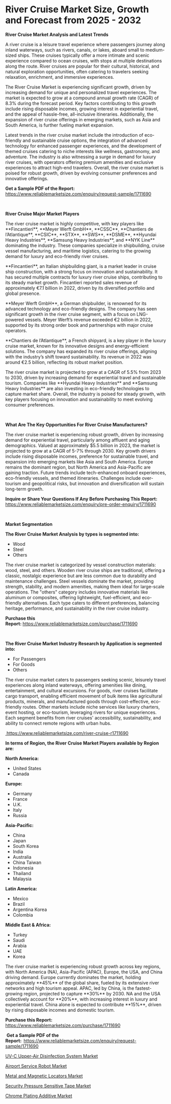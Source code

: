 <p><h1>River Cruise Market Size, Growth and Forecast from 2025 - 2032</h1></p><p><strong>River Cruise Market Analysis and Latest Trends</strong></p>
<p><p>A river cruise is a leisure travel experience where passengers journey along inland waterways, such as rivers, canals, or lakes, aboard small to medium-sized ships. These cruises typically offer a more intimate and scenic experience compared to ocean cruises, with stops at multiple destinations along the route. River cruises are popular for their cultural, historical, and natural exploration opportunities, often catering to travelers seeking relaxation, enrichment, and immersive experiences.</p><p>The River Cruise Market is experiencing significant growth, driven by increasing demand for unique and personalized travel experiences. The market is expected to grow at a compound annual growth rate (CAGR) of 8.3% during the forecast period. Key factors contributing to this growth include rising disposable incomes, growing interest in experiential travel, and the appeal of hassle-free, all-inclusive itineraries. Additionally, the expansion of river cruise offerings in emerging markets, such as Asia and South America, is further fueling market expansion.</p><p>Latest trends in the river cruise market include the introduction of eco-friendly and sustainable cruise options, the integration of advanced technology for enhanced passenger experiences, and the development of themed cruises catering to niche interests like wellness, gastronomy, and adventure. The industry is also witnessing a surge in demand for luxury river cruises, with operators offering premium amenities and exclusive experiences to attract high-end travelers. Overall, the river cruise market is poised for robust growth, driven by evolving consumer preferences and innovative offerings.</p></p>
<p><strong>Get a Sample PDF of the Report:&nbsp;</strong> <a href="https://www.reliablemarketsize.com/enquiry/request-sample/1711690?utm_campaign=1901&utm_medium=2&utm_source=Github&utm_content=ia&utm_term=22012025&utm_id=river-cruise">https://www.reliablemarketsize.com/enquiry/request-sample/1711690</a></p>
<p>&nbsp;</p>
<p><strong>River Cruise Major Market Players</strong></p>
<p><p>The river cruise market is highly competitive, with key players like **Fincantieri**, **Meyer Werft GmbH**, **CSSC**, **Chantiers de l’Atlantique**, **CSIC**, **STX**, **SWS**, **DSME**, **Hyundai Heavy Industries**, **Samsung Heavy Industries**, and **NYK Line** dominating the industry. These companies specialize in shipbuilding, cruise vessel manufacturing, and maritime logistics, catering to the growing demand for luxury and eco-friendly river cruises.</p><p>**Fincantieri**, an Italian shipbuilding giant, is a market leader in cruise ship construction, with a strong focus on innovation and sustainability. It has secured multiple contracts for luxury river cruise ships, contributing to its steady market growth. Fincantieri reported sales revenue of approximately €7.1 billion in 2022, driven by its diversified portfolio and global presence.</p><p>**Meyer Werft GmbH**, a German shipbuilder, is renowned for its advanced technology and eco-friendly designs. The company has seen significant growth in the river cruise segment, with a focus on LNG-powered vessels. Meyer Werft’s revenue exceeded €2 billion in 2022, supported by its strong order book and partnerships with major cruise operators.</p><p>**Chantiers de l’Atlantique**, a French shipyard, is a key player in the luxury cruise market, known for its innovative designs and energy-efficient solutions. The company has expanded its river cruise offerings, aligning with the industry’s shift toward sustainability. Its revenue in 2022 was around €2.5 billion, reflecting its robust market position.</p><p>The river cruise market is projected to grow at a CAGR of 5.5% from 2023 to 2030, driven by increasing demand for experiential travel and sustainable tourism. Companies like **Hyundai Heavy Industries** and **Samsung Heavy Industries** are also investing in eco-friendly technologies to capture market share. Overall, the industry is poised for steady growth, with key players focusing on innovation and sustainability to meet evolving consumer preferences.</p></p>
<p>&nbsp;</p>
<p><strong>What Are The Key Opportunities For River Cruise Manufacturers?</strong></p>
<p><p>The river cruise market is experiencing robust growth, driven by increasing demand for experiential travel, particularly among affluent and aging demographics. Valued at approximately $5.5 billion in 2023, the market is projected to grow at a CAGR of 5-7% through 2030. Key growth drivers include rising disposable incomes, preference for sustainable travel, and expansion into emerging markets like Asia and South America. Europe remains the dominant region, but North America and Asia-Pacific are gaining traction. Future trends include tech-enhanced onboard experiences, eco-friendly vessels, and themed itineraries. Challenges include over-tourism and geopolitical risks, but innovation and diversification will sustain long-term growth.</p></p>
<p><strong>Inquire or Share Your Questions If Any Before Purchasing This Report:</strong> <a href="https://www.reliablemarketsize.com/enquiry/pre-order-enquiry/1711690?utm_campaign=1901&utm_medium=2&utm_source=Github&utm_content=ia&utm_term=22012025&utm_id=river-cruise">https://www.reliablemarketsize.com/enquiry/pre-order-enquiry/1711690</a></p>
<p>&nbsp;</p>
<p><strong>Market Segmentation</strong></p>
<p><strong>The River Cruise Market Analysis by types is segmented into:</strong></p>
<p><ul><li>Wood</li><li>Steel</li><li>Others</li></ul></p>
<p><p>The river cruise market is categorized by vessel construction materials: wood, steel, and others. Wooden river cruise ships are traditional, offering a classic, nostalgic experience but are less common due to durability and maintenance challenges. Steel vessels dominate the market, providing strength, stability, and modern amenities, making them ideal for large-scale operations. The "others" category includes innovative materials like aluminum or composites, offering lightweight, fuel-efficient, and eco-friendly alternatives. Each type caters to different preferences, balancing heritage, performance, and sustainability in the river cruise industry.</p></p>
<p><strong>Purchase this Report:&nbsp;</strong><a href="https://www.reliablemarketsize.com/purchase/1711690?utm_campaign=1901&utm_medium=2&utm_source=Github&utm_content=ia&utm_term=22012025&utm_id=river-cruise">https://www.reliablemarketsize.com/purchase/1711690</a></p>
<p>&nbsp;</p>
<p><strong>The River Cruise Market Industry Research by Application is segmented into:</strong></p>
<p><ul><li>For Passengers</li><li>For Goods</li><li>Others</li></ul></p>
<p><p>The river cruise market caters to passengers seeking scenic, leisurely travel experiences along inland waterways, offering amenities like dining, entertainment, and cultural excursions. For goods, river cruises facilitate cargo transport, enabling efficient movement of bulk items like agricultural products, minerals, and manufactured goods through cost-effective, eco-friendly routes. Other markets include niche services like luxury charters, event hosting, or eco-tourism, leveraging rivers for unique experiences. Each segment benefits from river cruises' accessibility, sustainability, and ability to connect remote regions with urban hubs.</p></p>
<p><a href="https://www.reliablemarketsize.com/river-cruise-r1711690?utm_campaign=1901&utm_medium=2&utm_source=Github&utm_content=ia&utm_term=22012025&utm_id=river-cruise">&nbsp;https://www.reliablemarketsize.com/river-cruise-r1711690</a></p>
<p><strong>In terms of Region, the River Cruise Market Players available by Region are:</strong></p>
<p>
    <p> <strong> North America: </strong>
        <ul>
            <li>United States</li>
            <li>Canada</li>
        </ul>
        </p> 
    <p> <strong> Europe: </strong>
        <ul>
            <li>Germany</li>
            <li>France</li>
            <li>U.K.</li>
            <li>Italy</li>
            <li>Russia</li>
        </ul>
        </p> 
    <p> <strong> Asia-Pacific: </strong>
        <ul>
            <li>China</li>
            <li>Japan</li>
            <li>South Korea</li>
            <li>India</li>
            <li>Australia</li>
            <li>China Taiwan</li>
            <li>Indonesia</li>
            <li>Thailand</li>
            <li>Malaysia</li>
        </ul>
        </p> 
    <p> <strong> Latin America: </strong>
        <ul>
            <li>Mexico</li>
            <li>Brazil</li>
            <li>Argentina Korea</li>
            <li>Colombia</li>
        </ul>
        </p> 
    <p> <strong> Middle East & Africa: </strong>
        <ul>
            <li>Turkey</li>
            <li>Saudi</li>
            <li>Arabia</li>
            <li>UAE</li>
            <li>Korea</li>
        </ul>
    </p>
    </p>
<p><p>The river cruise market is experiencing robust growth across key regions, with North America (NA), Asia-Pacific (APAC), Europe, the USA, and China driving demand. Europe currently dominates the market, holding approximately **45%** of the global share, fueled by its extensive river networks and high tourism appeal. APAC, led by China, is the fastest-growing region, projected to capture **30%** by 2030. NA and the USA collectively account for **20%**, with increasing interest in luxury and experiential travel. China alone is expected to contribute **15%**, driven by rising disposable incomes and domestic tourism.</p></p>
<p><strong>Purchase this Report: </strong><a href="https://www.reliablemarketsize.com/purchase/1711690?utm_campaign=1901&utm_medium=2&utm_source=Github&utm_content=ia&utm_term=22012025&utm_id=river-cruise">https://www.reliablemarketsize.com/purchase/1711690</a></p>
<p>&nbsp;<strong>Get a Sample PDF of the Report:&nbsp;&nbsp;</strong><a href="https://www.reliablemarketsize.com/enquiry/request-sample/1711690?utm_campaign=1901&utm_medium=2&utm_source=Github&utm_content=ia&utm_term=22012025&utm_id=river-cruise">https://www.reliablemarketsize.com/enquiry/request-sample/1711690</a></p>
<p><strong></strong></p>
<p><p><a href="https://www.linkedin.com/pulse/thorough-analysis-uv-c-upper-air-disinfection-system-market-onssf?utm_campaign=1901&utm_medium=2&utm_source=Github&utm_content=ia&utm_term=22012025&utm_id=river-cruise">UV-C Upper-Air Disinfection System Market</a></p><p><a href="https://www.linkedin.com/pulse/precise-revenue-projections-airport-service-robot-market-8ha4c?utm_campaign=1901&utm_medium=2&utm_source=Github&utm_content=ia&utm_term=22012025&utm_id=river-cruise">Airport Service Robot Market</a></p><p><a href="https://www.linkedin.com/pulse/analyzing-metal-magnetic-locators-market-growth-revenue-trends-ooxef?utm_campaign=1901&utm_medium=2&utm_source=Github&utm_content=ia&utm_term=22012025&utm_id=river-cruise">Metal and Magnetic Locators Market</a></p><p><a href="https://www.linkedin.com/pulse/comprehensive-overview-security-pressure-sensitive-tape-market-hxbsc?utm_campaign=1901&utm_medium=2&utm_source=Github&utm_content=ia&utm_term=22012025&utm_id=river-cruise">Security Pressure Sensitive Tape Market</a></p><p><a href="https://www.linkedin.com/pulse/size-globalchrome-plating-additive-market-compounded-annual-growth-tdoie?utm_campaign=1901&utm_medium=2&utm_source=Github&utm_content=ia&utm_term=22012025&utm_id=river-cruise">Chrome Plating Additive Market</a></p></p>